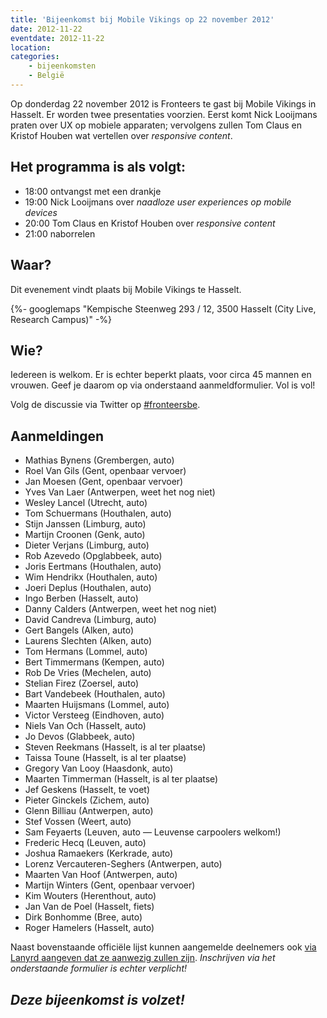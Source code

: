 ```yaml
---
title: 'Bijeenkomst bij Mobile Vikings op 22 november 2012'
date: 2012-11-22
eventdate: 2012-11-22
location:
categories:
    - bijeenkomsten 
    - België
---
```


Op donderdag 22 november 2012 is Fronteers te gast bij Mobile Vikings in Hasselt. Er worden twee presentaties voorzien. Eerst komt Nick Looijmans praten over UX op mobiele apparaten; vervolgens zullen Tom Claus en Kristof Houben wat vertellen over _responsive content_.

## Het programma is als volgt:

-   18:00 ontvangst met een drankje
-   19:00 Nick Looijmans over _naadloze user experiences op mobile devices_
-   20:00 Tom Claus en Kristof Houben over _responsive content_
-   21:00 naborrelen

## Waar?

Dit evenement vindt plaats bij Mobile Vikings te Hasselt.

{%- googlemaps "Kempische Steenweg 293 / 12, 3500 Hasselt (City Live, Research Campus)" -%}

## Wie?

Iedereen is welkom. Er is echter beperkt plaats, voor circa 45 mannen en vrouwen. Geef je daarom op via onderstaand aanmeldformulier. Vol is vol!

Volg de discussie via Twitter op [#fronteersbe](https://twitter.com/search?q=%23fronteersbe).

## Aanmeldingen

-   Mathias Bynens (Grembergen, auto)
-   Roel Van Gils (Gent, openbaar vervoer)
-   Jan Moesen (Gent, openbaar vervoer)
-   Yves Van Laer (Antwerpen, weet het nog niet)
-   Wesley Lancel (Utrecht, auto)
-   Tom Schuermans (Houthalen, auto)
-   Stijn Janssen (Limburg, auto)
-   Martijn Croonen (Genk, auto)
-   Dieter Verjans (Limburg, auto)
-   Rob Azevedo (Opglabbeek, auto)
-   Joris Eertmans (Houthalen, auto)
-   Wim Hendrikx (Houthalen, auto)
-   Joeri Deplus (Houthalen, auto)
-   Ingo Berben (Hasselt, auto)
-   Danny Calders (Antwerpen, weet het nog niet)
-   David Candreva (Limburg, auto)
-   Gert Bangels (Alken, auto)
-   Laurens Slechten (Alken, auto)
-   Tom Hermans (Lommel, auto)
-   Bert Timmermans (Kempen, auto)
-   Rob De Vries (Mechelen, auto)
-   Stelian Firez (Zoersel, auto)
-   Bart Vandebeek (Houthalen, auto)
-   Maarten Huijsmans (Lommel, auto)
-   Victor Versteeg (Eindhoven, auto)
-   Niels Van Och (Hasselt, auto)
-   Jo Devos (Glabbeek, auto)
-   Steven Reekmans (Hasselt, is al ter plaatse)
-   Taissa Toune (Hasselt, is al ter plaatse)
-   Gregory Van Looy (Haasdonk, auto)
-   Maarten Timmerman (Hasselt, is al ter plaatse)
-   Jef Geskens (Hasselt, te voet)
-   Pieter Ginckels (Zichem, auto)
-   Glenn Billiau (Antwerpen, auto)
-   Stef Vossen (Weert, auto)
-   Sam Feyaerts (Leuven, auto — Leuvense carpoolers welkom!)
-   Frederic Hecq (Leuven, auto)
-   Joshua Ramaekers (Kerkrade, auto)
-   Lorenz Vercauteren-Seghers (Antwerpen, auto)
-   Maarten Van Hoof (Antwerpen, auto)
-   Martijn Winters (Gent, openbaar vervoer)
-   Kim Wouters (Herenthout, auto)
-   Jan Van de Poel (Hasselt, fiets)
-   Dirk Bonhomme (Bree, auto)
-   Roger Hamelers (Hasselt, auto)

Naast bovenstaande officiële lijst kunnen aangemelde deelnemers ook [via Lanyrd aangeven dat ze aanwezig zullen zijn](https://web.archive.org/web/20171002053735/http://lanyrd.com/2012/fronteersbe-mobile-vikings/). _Inschrijven via het onderstaande formulier is echter verplicht!_

## _Deze bijeenkomst is volzet!_
